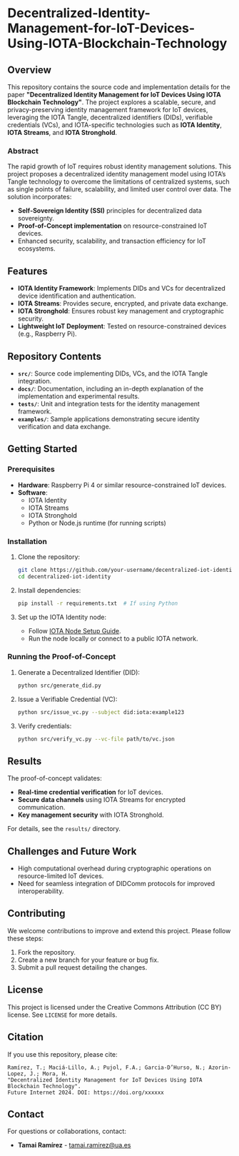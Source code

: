 # Decentralized-Identity-Management-for-IoT-Devices-Using-IOTA-Blockchain-Technology

## Overview
This repository contains the source code and implementation details for the paper **"Decentralized Identity Management for IoT Devices Using IOTA Blockchain Technology"**. The project explores a scalable, secure, and privacy-preserving identity management framework for IoT devices, leveraging the IOTA Tangle, decentralized identifiers (DIDs), verifiable credentials (VCs), and IOTA-specific technologies such as **IOTA Identity**, **IOTA Streams**, and **IOTA Stronghold**.

### Abstract
The rapid growth of IoT requires robust identity management solutions. This project proposes a decentralized identity management model using IOTA’s Tangle technology to overcome the limitations of centralized systems, such as single points of failure, scalability, and limited user control over data. The solution incorporates:
- **Self-Sovereign Identity (SSI)** principles for decentralized data sovereignty.
- **Proof-of-Concept implementation** on resource-constrained IoT devices.
- Enhanced security, scalability, and transaction efficiency for IoT ecosystems.

## Features
- **IOTA Identity Framework**: Implements DIDs and VCs for decentralized device identification and authentication.
- **IOTA Streams**: Provides secure, encrypted, and private data exchange.
- **IOTA Stronghold**: Ensures robust key management and cryptographic security.
- **Lightweight IoT Deployment**: Tested on resource-constrained devices (e.g., Raspberry Pi).

## Repository Contents
- **`src/`**: Source code implementing DIDs, VCs, and the IOTA Tangle integration.
- **`docs/`**: Documentation, including an in-depth explanation of the implementation and experimental results.
- **`tests/`**: Unit and integration tests for the identity management framework.
- **`examples/`**: Sample applications demonstrating secure identity verification and data exchange.

## Getting Started

### Prerequisites
- **Hardware**: Raspberry Pi 4 or similar resource-constrained IoT devices.
- **Software**:
  - IOTA Identity
  - IOTA Streams
  - IOTA Stronghold
  - Python or Node.js runtime (for running scripts)

### Installation
1. Clone the repository:
   ```bash
   git clone https://github.com/your-username/decentralized-iot-identity
   cd decentralized-iot-identity
   ```
2. Install dependencies:
   ```bash
   pip install -r requirements.txt  # If using Python
   ```

3. Set up the IOTA Identity node:
   - Follow [IOTA Node Setup Guide](https://docs.iota.org/).
   - Run the node locally or connect to a public IOTA network.

### Running the Proof-of-Concept
1. Generate a Decentralized Identifier (DID):
   ```bash
   python src/generate_did.py
   ```
2. Issue a Verifiable Credential (VC):
   ```bash
   python src/issue_vc.py --subject did:iota:example123
   ```
3. Verify credentials:
   ```bash
   python src/verify_vc.py --vc-file path/to/vc.json
   ```

## Results
The proof-of-concept validates:
- **Real-time credential verification** for IoT devices.
- **Secure data channels** using IOTA Streams for encrypted communication.
- **Key management security** with IOTA Stronghold.

For details, see the `results/` directory.

## Challenges and Future Work
- High computational overhead during cryptographic operations on resource-limited IoT devices.
- Need for seamless integration of DIDComm protocols for improved interoperability.

## Contributing
We welcome contributions to improve and extend this project. Please follow these steps:
1. Fork the repository.
2. Create a new branch for your feature or bug fix.
3. Submit a pull request detailing the changes.

## License
This project is licensed under the Creative Commons Attribution (CC BY) license. See `LICENSE` for more details.

## Citation
If you use this repository, please cite:
```
Ramírez, T.; Maciá-Lillo, A.; Pujol, F.A.; Garcia-D’Hurso, N.; Azorin-Lopez, J.; Mora, H. 
"Decentralized Identity Management for IoT Devices Using IOTA Blockchain Technology". 
Future Internet 2024. DOI: https://doi.org/xxxxxx
```

## Contact
For questions or collaborations, contact:
- **Tamai Ramírez** - [tamai.ramirez@ua.es](mailto:tamai.ramirez@ua.es)


